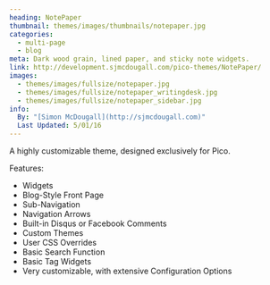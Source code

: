 ```yaml
---
heading: NotePaper
thumbnail: themes/images/thumbnails/notepaper.jpg
categories:
  - multi-page
  - blog
meta: Dark wood grain, lined paper, and sticky note widgets.
link: http://development.sjmcdougall.com/pico-themes/NotePaper/
images:
  - themes/images/fullsize/notepaper.jpg
  - themes/images/fullsize/notepaper_writingdesk.jpg
  - themes/images/fullsize/notepaper_sidebar.jpg
info:
  By: "[Simon McDougall](http://sjmcdougall.com)"
  Last Updated: 5/01/16
---
```


A highly customizable theme, designed exclusively for Pico.

Features:

* Widgets
* Blog-Style Front Page
* Sub-Navigation
* Navigation Arrows
* Built-in Disqus or Facebook Comments
* Custom Themes
* User CSS Overrides
* Basic Search Function
* Basic Tag Widgets
* Very customizable, with extensive Configuration Options
